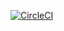 [![CircleCI](https://circleci.com/gh/An-sid/Java_Selenium/tree/master.svg?style=svg)](https://circleci.com/gh/An-sid/Java_Selenium/tree/master)
